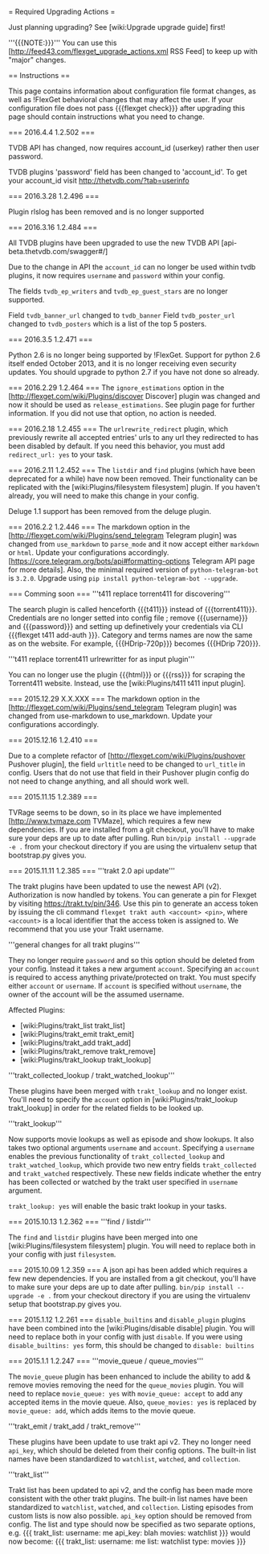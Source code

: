 = Required Upgrading Actions =

Just planning upgrading? See [wiki:Upgrade upgrade guide] first!

'''{{{NOTE:}}}''' You can use this [http://feed43.com/flexget_upgrade_actions.xml RSS Feed] to keep up with "major" changes.

== Instructions ==


This page contains information about configuration file format changes, as well as !FlexGet behavioral changes that may affect the user. If your configuration file does not pass {{{flexget check}}} after upgrading this page should contain instructions what you need to change.

=== 2016.4.4 1.2.502 ===

TVDB API has changed, now requires account_id (userkey) rather then user password.

TVDB plugins 'password' field has been changed to 'account_id'. To get your account_id visit http://thetvdb.com/?tab=userinfo

=== 2016.3.28 1.2.496 ===

Plugin rlslog has been removed and is no longer supported

=== 2016.3.16 1.2.484 ===

All TVDB plugins have been upgraded to use the new TVDB API [api-beta.thetvdb.com/swagger#/]

Due to the change in API the `account_id` can no longer be used within tvdb plugins, it now requires `username` and `password` within your config.

The fields `tvdb_ep_writers` and `tvdb_ep_guest_stars` are no longer supported.

Field `tvdb_banner_url` changed to `tvdb_banner`
Field `tvdb_poster_url` changed to `tvdb_posters` which is a list of the top 5 posters.


=== 2016.3.5 1.2.471 ===

Python 2.6 is no longer being supported by !FlexGet. Support for python 2.6 itself ended October 2013, and it is no longer receiving even security updates. You should upgrade to python 2.7 if you have not done so already.

=== 2016.2.29 1.2.464 ===
The `ignore_estimations` option in the [http://flexget.com/wiki/Plugins/discover Discover] plugin was changed and now it should be used as `release_estimations`. See plugin page for further information. If you did not use that option, no action is needed.

=== 2016.2.18 1.2.455 ===
The `urlrewrite_redirect` plugin, which previously rewrite all accepted entries' urls to any url they redirected to has been disabled by default. If you need this behavior, you must add `redirect_url: yes` to your task.

=== 2016.2.11 1.2.452 ===
The `listdir` and `find` plugins (which have been deprecated for a while) have now been removed. Their functionality can be replicated with the [wiki:Plugins/filesystem filesystem] plugin. If you haven't already, you will need to make this change in your config.

Deluge 1.1 support has been removed from the deluge plugin.

=== 2016.2.2 1.2.446 ===
The markdown option in the [http://flexget.com/wiki/Plugins/send_telegram Telegram plugin] was changed from `use_markdown` to `parse_mode` and it now accept either `markdown` or `html`. Update your configurations accordingly. [https://core.telegram.org/bots/api#formatting-options Telegram API page for more details]. Also, the minimal required version of `python-telegram-bot` is `3.2.0`. Upgrade using `pip install python-telegram-bot --upgrade`.

=== Comming soon ===
'''t411 replace torrent411 for discovering'''

The search plugin is called henceforth {{{t411}}} instead of {{{torrent411}}}. Credentials are no longer setted into config file ; remove {{{username}}} and {{{password}}} and setting up definetively your credentials via CLI {{{flexget t411 add-auth <username> <password>}}}. Category and terms names are now the same as on the website. For example, {{{HDrip-720p}}} becomes {{{HDrip 720}}}.

'''t411 replace torrent411 urlrewritter for as input plugin'''

You can no longer use the plugin {{{html}}} or {{{rss}}} for scraping the Torrent411 website. Instead, use the [wiki:Plugins/t411 t411 input plugin].

=== 2015.12.29 X.X.XXX ===
The markdown option in the [http://flexget.com/wiki/Plugins/send_telegram Telegram plugin] was changed from use-markdown to use_markdown. Update your configurations accordingly.

=== 2015.12.16 1.2.410 ===

Due to a complete refactor of [http://flexget.com/wiki/Plugins/pushover Pushover plugin], the field `urltitle` need to be changed to `url_title` in config. Users that do not use that field in their Pushover plugin config do not need to change anything, and all should work well.

=== 2015.11.15 1.2.389 ===

TVRage seems to be down, so in its place we have implemented [http://www.tvmaze.com TVMaze], which requires a few new dependencies.
If you are installed from a git checkout, you'll have to make sure your deps are up to date after pulling. Run `bin/pip install --upgrade -e .` from your checkout directory if you are using the virtualenv setup that bootstrap.py gives you.

=== 2015.11.11 1.2.385 ===
'''trakt 2.0 api update'''

The trakt plugins have been updated to use the newest API (v2). Authorization is now handled by tokens. You can generate a pin for Flexget by visiting https://trakt.tv/pin/346. Use this pin to generate an access token by issuing the cli command `flexget trakt auth <account> <pin>`, where `<account>` is a local identifier that the access token is assigned to. We recommend that you use your Trakt username.

'''general changes for all trakt plugins'''

They no longer require `password` and so this option should be deleted from your config. Instead it takes a new argument `account`. Specifying an `account` is required to access anything private/protected on trakt. You must specify either `account` or `username`. If `account` is specified without `username`, the owner of the account will be the assumed username.

Affected Plugins:
  - [wiki:Plugins/trakt_list trakt_list]
  - [wiki:Plugins/trakt_emit trakt_emit]
  - [wiki:Plugins/trakt_add trakt_add]
  - [wiki:Plugins/trakt_remove trakt_remove]
  - [wiki:Plugins/trakt_lookup trakt_lookup]

'''trakt_collected_lookup / trakt_watched_lookup'''

These plugins have been merged with `trakt_lookup` and no longer exist. You'll need to specify the `account` option in [wiki:Plugins/trakt_lookup trakt_lookup] in order for the related fields to be looked up.

'''trakt_lookup'''

Now supports movie lookups as well as episode and show lookups. It also takes two optional arguments `username` and `account`. Specifying a `username` enables the previous functionality of `trakt_collected_lookup` and `trakt_watched_lookup`, which provide two new entry fields `trakt_collected` and `trakt_watched` respectively. These new fields indicate whether the entry has been collected or watched by the trakt user specified in `username` argument. 

`trakt_lookup: yes` will enable the basic trakt lookup in your tasks.

=== 2015.10.13 1.2.362 ===
'''find / listdir'''

The `find` and `listdir` plugins have been merged into one [wiki:Plugins/filesystem filesystem] plugin. You will need to replace both in your config with just `filesystem`.

=== 2015.10.09 1.2.359 ===
A json api has been added which requires a few new dependencies. If you are installed from a git checkout, you'll have to make sure your deps are up to date after pulling. `bin/pip install --upgrade -e .` from your checkout directory if you are using the virtualenv setup that bootstrap.py gives you.

=== 2015.1.12 1.2.261 ===
`disable_builtins` and `disable_plugin` plugins have been combined into the [wiki:Plugins/disable disable] plugin. You will need to replace both in your config with just `disable`. If you were using `disable_builtins: yes` form, this should be changed to `disable: builtins`

=== 2015.1.1 1.2.247 ===
'''movie_queue / queue_movies'''

The `movie_queue` plugin has been enhanced to include the ability to add & remove movies removing the need for the `queue_movies` plugin. You will need to replace `movie_queue: yes` with `movie_queue: accept` to add any accepted items in the movie queue. Also, `queue_movies: yes` is replaced by `movie_queue: add`, which adds items to the movie queue.

'''trakt_emit / trakt_add / trakt_remove'''

These plugins have been update to use trakt api v2. They no longer need `api_key`, which should be deleted from their config options. The built-in list names have been standardized to `watchlist`, `watched`, and `collection`.

'''trakt_list'''

Trakt list has been updated to api v2, and the config has been made more consistent with the other trakt plugins. The built-in list names have been standardized to `watchlist`, `watched`, and `collection`. Listing episodes from custom lists is now also possible. `api_key` option should be removed from config. The list and type should now be specified as two separate options, e.g.
{{{
trakt_list:
  username: me
  api_key: blah
  movies: watchlist
}}}
would now become:
{{{
trakt_list:
  username: me
  list: watchlist
  type: movies
}}}